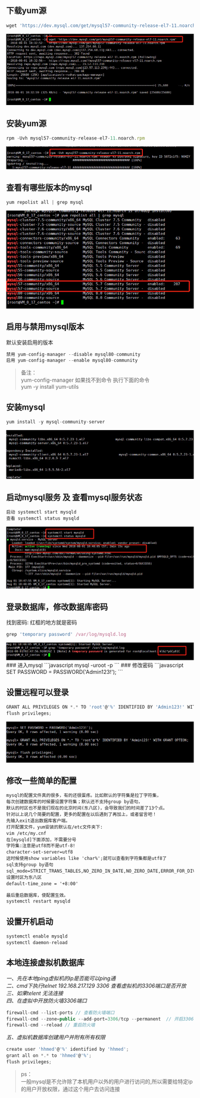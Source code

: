 ## 下载yum源
```javascript
wget 'https://dev.mysql.com/get/mysql57-community-release-el7-11.noarch.rpm'
```
<img src='./img/linux_mysql_01.png'>

## 安装yum源
```javascript
rpm -Uvh mysql57-community-release-el7-11.noarch.rpm
```
<img src='./img/linux_mysql_02.png'>

## 查看有哪些版本的mysql
```javascript
yum repolist all | grep mysql
```
<img src='./img/linux_mysql_03.png'>

## 启用与禁用mysql版本
  默认安装启用的版本
```javascript
禁用 yum-config-manager --disable mysql80-community
启用 yum-config-manager --enable mysql80-community
```
>备注：<br/>
yum-config-manager 如果找不到命令  执行下面的命令<br/>
yum -y install yum-utils

## 安装mysql
```javascript
yum install -y mysql-community-server
```
<img src='./img/linux_mysql_04.png'>

## 启动mysql服务 及 查看mysql服务状态
```javascript
启动 systemctl start mysqld
查看 systemctl status mysqld
```
<img src='./img/linux_mysql_05.png'>

## 登录数据库，修改数据库密码
  找到密码: 红框的地方就是密码
```javascript
grep 'temporary password' /var/log/mysqld.log
```
<img src='./img/linux_mysql_06.png'>
### 进入mysql
```javascript
mysql -uroot -p
```
### 修改密码
```javascript
SET PASSWORD = PASSWORD('Admin123!');
```

## 设置远程可以登录
```javascript
GRANT ALL PRIVILEGES ON *.* TO 'root'@'%' IDENTIFIED BY 'Admin123!' WITH GRANT OPTION;
flush privileges;
```
<img src='./img/linux_mysql_07.png'>

## 修改一些简单的配置
```html
mysql的配置文件真的很多，有的还很蛋疼。比如默认的字符集是拉丁字符集，
每次创建数据库的时候要设置字符集；默认还不支持group by语句，
默认的时区也不是我们现在的北京时间(东八区)，会导致我们的时间差了13个点。
针对以上说几个简要的配置，更多的配置在以后遇到了再加上，或者留言吧！
先输入exit退出数据库客户端。
打开配置文件，yum安装的默认在/etc文件夹下:
vim /etc/my.cnf
在[mysqld]下面添加，不需要分号
字符集:注意是utf8而不是utf-8!
character-set-server=utf8
这时候使用show variables like 'char%';就可以查看到字符集都是utf8了
sql支持group by语句
sql_mode=STRICT_TRANS_TABLES,NO_ZERO_IN_DATE,NO_ZERO_DATE,ERROR_FOR_DIVISION_BY_ZERO,NO_AUTO_CREATE_USER,NO_ENGINE_SUBSTITUTION
设置时区为东八区
default-time_zone = '+8:00'
```
```javascript
最后重启数据库，使配置生效。
systemctl restart mysqld
```

## 设置开机启动
```javascript
systemctl enable mysqld
systemctl daemon-reload
```

## 本地连接虚拟机数据库
<em>一、先在本地ping虚拟机的ip是否能可以ping通<br/>二、cmd下执行telnet 192.168.217.129 3306 查看虚拟机的3306端口是否开放<br/>三、如果telent 无法连接<br/>四、在虚拟中开放防火墙3306端口</em>
```javascript
firewall-cmd --list-ports // 查看防火墙端口
firewall-cmd --zone=public --add-port=3306/tcp --permanent  // 开启3306端口
firewall-cmd --reload // 重启防火墙
```
<em>五、虚拟机数据库创建用户并附有所有权限</em>
```javascript
create user 'hhmed'@'%' identified by 'hhmed';
grant all on *.* to 'hhmed'@'%';
flush privileges;
```

>ps：<br/>
一般mysql是不允许除了本机用户以外的用户进行访问的,所以需要给特定ip的用户开放权限，通过这个用户去访问连接
